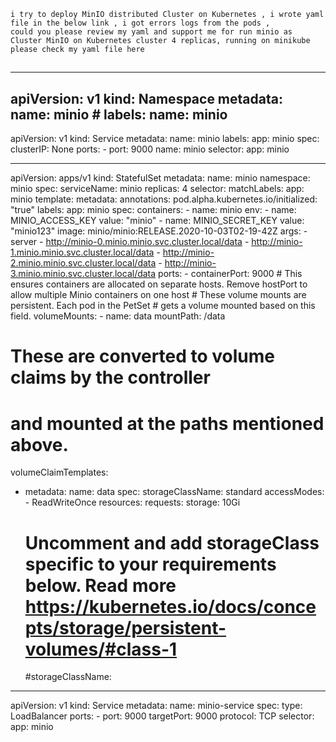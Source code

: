     i try to deploy MinIO distributed Cluster on Kubernetes , i wrote yaml file in the below link , i got errors logs from the pods , 
    could you please review my yaml and support me for run minio as Cluster MinIO on Kubernetes cluster 4 replicas, running on minikube please check my yaml file here

##
--------------------
apiVersion: v1
kind: Namespace
metadata:
  name: minio # 
  labels:
    name: minio
---

apiVersion: v1
kind: Service
metadata:
  name: minio
  labels:
    app: minio
spec:
  clusterIP: None
  ports:
    - port: 9000
      name: minio
  selector:
    app: minio
    
---

apiVersion: apps/v1
kind: StatefulSet
metadata:
  name: minio
  namespace: minio
spec:
  serviceName: minio
  replicas: 4
  selector:
    matchLabels:
      app: minio 
  template:
    metadata:
      annotations:
        pod.alpha.kubernetes.io/initialized: "true"
      labels:
        app: minio
    spec:
      containers:
      - name: minio
        env:
        - name: MINIO_ACCESS_KEY
          value: "minio"
        - name: MINIO_SECRET_KEY
          value: "minio123"
        image: minio/minio:RELEASE.2020-10-03T02-19-42Z
        args:
        - server
        - http://minio-0.minio.minio.svc.cluster.local/data
        - http://minio-1.minio.minio.svc.cluster.local/data
        - http://minio-2.minio.minio.svc.cluster.local/data
        - http://minio-3.minio.minio.svc.cluster.local/data
        ports:
        - containerPort: 9000
          # This ensures containers are allocated on separate hosts. Remove hostPort to allow multiple Minio containers on one host
        # These volume mounts are persistent. Each pod in the PetSet
        # gets a volume mounted based on this field.
        volumeMounts:
        - name: data
          mountPath: /data
  # These are converted to volume claims by the controller
  # and mounted at the paths mentioned above.
  volumeClaimTemplates:
  - metadata:
      name: data
    spec:
      storageClassName: standard
      accessModes:
        - ReadWriteOnce
      resources:
        requests:
          storage: 10Gi
      # Uncomment and add storageClass specific to your requirements below. Read more https://kubernetes.io/docs/concepts/storage/persistent-volumes/#class-1
      #storageClassName:
      
---
apiVersion: v1
kind: Service
metadata:
  name: minio-service
spec:
  type: LoadBalancer
  ports:
    - port: 9000
      targetPort: 9000
      protocol: TCP
  selector:
    app: minio
